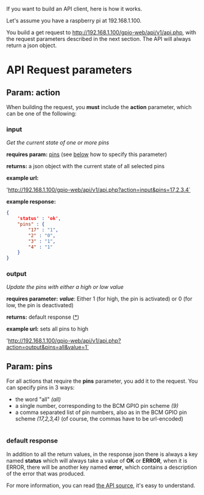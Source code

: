 If you want to build an API client, here is how it works.

Let's assume you have a raspberry pi at 192.168.1.100.

You build a get request to http://192.168.1.100/gpio-web/api/v1/api.php, with the request parameters described in the next section. The API will always return a json object.
# API Request parameters #

## Param: action ##
When building the request, you <b>must</b> include the <b>action</b> parameter, which can be one of the following:

### input ###
<i>Get the current state of one or more pins</i>

<b>requires param:</b> <u>pins</u> (see [below](https://github.com/twinone/gpio-web/blob/master/README.md#param-pins) how to specify this parameter)

<b>returns:</b> a json object with the current state of all selected pins

<b>example url:</b>

'http://192.168.1.100/gpio-web/api/v1/api.php?action=input&pins=17,2,3,4`

<b>example response:</b>

``` json
{
    'status' : 'ok',
    "pins" : {
        "17" : "1",
        "2" : "0",
        "3" : "1",
        "4" : "1"
    }
}
```

### output ###
<i>Update the pins with either a high or low value</i>

<b>requires parameter:</b> ***value***: Either 1 (for high, the pin is activated) or 0 (for low, the pin is deactivated)

<b>returns:</b> default response ([*](https://github.com/twinone/gpio-web/blob/master/README.md#default-response))

<b>example url:</b> sets all pins to high

'http://192.168.1.100/gpio-web/api/v1/api.php?action=output&pins=all&value=1`


## Param: pins ##
For all actions that require the <b>pins</b> parameter, you add it to the request.
You can specify pins in 3 ways:
* the word "all" <i>(all)</i>
* a single number, corresponding to the BCM GPIO pin scheme <i>(9)</i>
* a comma separated list of pin numbers, also as in the BCM GPIO pin scheme <i>(17,2,3,4)</i> (of course, the commas have to be url-encoded)

#

### default response ###
In addition to all the return values, in the response json there is always a key named <b>status</b> which will always take a value of <b>OK</b> or <b>ERROR</b>, when it is ERROR, there will be another key named <b>error</b>, which contains a description of the error that was produced.


For more information, you can read [the API source](https://github.com/twinone/gpio-web/blob/master/api/v1/api.php), it's easy to understand.



